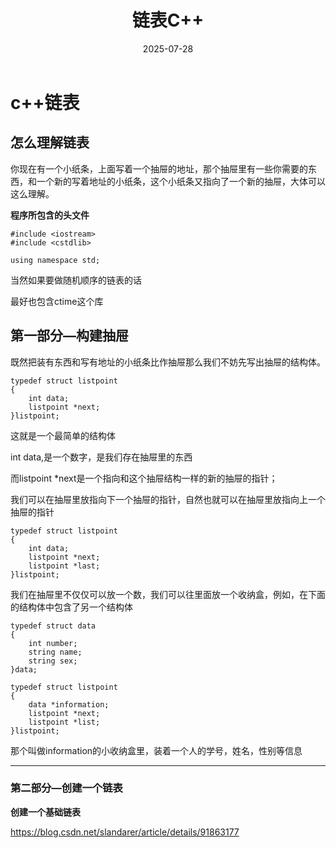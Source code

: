 ﻿---
layout: note
title: "链表C++"
date: 2025-07-28
excerpt: "Link List。"
categories: embedded
tags:
  - C++
  - 嵌入式
  - 基础知识
---


# c++链表

## 怎么理解链表
你现在有一个小纸条，上面写着一个抽屉的地址，那个抽屉里有一些你需要的东西，和一个新的写着地址的小纸条，这个小纸条又指向了一个新的抽屉，大体可以这么理解。

**程序所包含的头文件**

~~~
#include <iostream>
#include <cstdlib>

using namespace std;
~~~

当然如果要做随机顺序的链表的话

最好也包含ctime这个库

## 第一部分—构建抽屉

既然把装有东西和写有地址的小纸条比作抽屉那么我们不妨先写出抽屉的结构体。

~~~
typedef struct listpoint
{
    int data;
    listpoint *next;
}listpoint;
~~~

这就是一个最简单的结构体

int data,是一个数字，是我们存在抽屉里的东西

而listpoint *next是一个指向和这个抽屉结构一样的新的抽屉的指针；

我们可以在抽屉里放指向下一个抽屉的指针，自然也就可以在抽屉里放指向上一个抽屉的指针

~~~
typedef struct listpoint
{
    int data;
    listpoint *next;
    listpoint *last;
}listpoint;
~~~


我们在抽屉里不仅仅可以放一个数，我们可以往里面放一个收纳盒，例如，在下面的结构体中包含了另一个结构体

~~~
typedef struct data
{
    int number;
    string name;
    string sex;
}data;

typedef struct listpoint 
{
    data *information;
    listpoint *next;
    listpoint *list;
}listpoint;
~~~
那个叫做information的小收纳盒里，装着一个人的学号，姓名，性别等信息

---

### 第二部分—创建一个链表

**创建一个基础链表**

https://blog.csdn.net/slandarer/article/details/91863177


